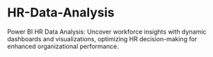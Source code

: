 # HR-Data-Analysis
Power BI HR Data Analysis: Uncover workforce insights with dynamic dashboards and visualizations, optimizing HR decision-making for enhanced organizational performance.
